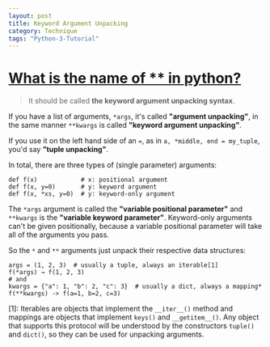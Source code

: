 ```yaml
---
layout: post
title: Keyword Argument Unpacking
category: Technique
tags: "Python-3-Tutorial"
---
```


# [What is the name of ** in python?](https://softwareengineering.stackexchange.com/questions/131403/what-is-the-name-of-in-python)

> It should be called **the keyword argument unpacking syntax**.

If you have a list of arguments, `*args`, it's called **"argument unpacking"**, in the same manner `**kwargs` is called **"keyword argument unpacking"**.

If you use it on the left hand side of an `=`, as in `a, *middle, end = my_tuple`, you'd say **"tuple unpacking"**.

In total, there are three types of (single parameter) arguments:

```
def f(x)			# x: positional argument
def f(x, y=0)		# y: keyword argument
def f(x, *xs, y=0)	# y: keyword-only argument
```

The `*args` argument is called the **"variable positional parameter"** and `**kwargs` is the **"variable keyword parameter"**. Keyword-only arguments can't be given positionally, because a variable positional parameter will take all of the arguments you pass.

So the `*` and `**` arguments just unpack their respective data structures:

```
args = (1, 2, 3)  # usually a tuple, always an iterable[1]
f(*args) → f(1, 2, 3)
# and 
kwargs = {"a": 1, "b": 2, "c": 3}  # usually a dict, always a mapping*
f(**kwargs) -> f(a=1, b=2, c=3)
```

[1]: Iterables are objects that implement the `__iter__()` method and mappings are objects that implement `keys()` and `__getitem__()`. Any object that supports this protocol will be understood by the constructors `tuple()` and `dict()`, so they can be used for unpacking arguments.
